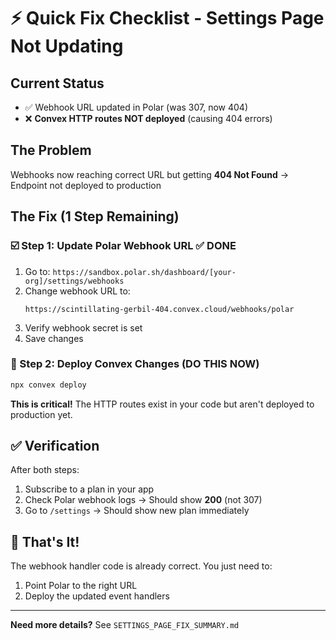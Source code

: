 # ⚡ Quick Fix Checklist - Settings Page Not Updating

## Current Status
- ✅ Webhook URL updated in Polar (was 307, now 404)
- ❌ **Convex HTTP routes NOT deployed** (causing 404 errors)

## The Problem
Webhooks now reaching correct URL but getting **404 Not Found** → Endpoint not deployed to production

## The Fix (1 Step Remaining)

### ☑️ Step 1: Update Polar Webhook URL ✅ DONE

1. Go to: `https://sandbox.polar.sh/dashboard/[your-org]/settings/webhooks`
2. Change webhook URL to:
   ```
   https://scintillating-gerbil-404.convex.cloud/webhooks/polar
   ```
3. Verify webhook secret is set
4. Save changes

### 🚨 Step 2: Deploy Convex Changes (DO THIS NOW)

```bash
npx convex deploy
```

**This is critical!** The HTTP routes exist in your code but aren't deployed to production yet.

## ✅ Verification

After both steps:
1. Subscribe to a plan in your app
2. Check Polar webhook logs → Should show **200** (not 307)
3. Go to `/settings` → Should show new plan immediately

## 🎯 That's It!

The webhook handler code is already correct. You just need to:
1. Point Polar to the right URL
2. Deploy the updated event handlers

---

**Need more details?** See `SETTINGS_PAGE_FIX_SUMMARY.md`
